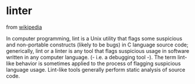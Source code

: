 # linter

from [wikipedia](https://en.wikipedia.org/wiki/Lint_(software))

In computer programming, lint is a Unix utility that flags some suspicious and non-portable constructs (likely to be bugs) in C language source code; generically, lint or a linter is any tool that flags suspicious usage in software written in any computer language. (- i.e. a debugging tool -). The term lint-like behavior is sometimes applied to the process of flagging suspicious language usage. Lint-like tools generally perform static analysis of source code.
